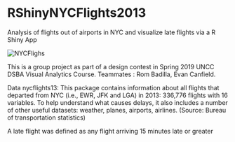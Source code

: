 # RShinyNYCFlights2013
Analysis of flights out of airports in NYC and visualize late flights via a R Shiny App

![NYCFlighs](https://user-images.githubusercontent.com/35515316/61596985-5b9fdd80-abd8-11e9-8c6e-b0c52bd05291.png)

This is a group project as part of a design contest in Spring 2019 UNCC DSBA Visual Analytics Course.
Teammates : Rom Badilla, Evan Canfield.

Data
nycflights13: This package contains information about all flights that departed from NYC (i.e., EWR, JFK and LGA) in 2013: 336,776 flights with 16 variables. To help understand what causes delays, it also includes a number of other useful datasets: weather, planes, airports, airlines. (Source: Bureau of transportation statistics)

A late flight was defined as any flight arriving 15 minutes late or greater
